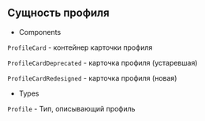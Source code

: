 ## Сущность профиля

- Components

`ProfileCard` - контейнер карточки профиля

`ProfileCardDeprecated` - карточка профиля (устаревшая)

`ProfileCardRedesigned` - карточка профиля (новая)

- Types

`Profile` - Тип, описывающий профиль
